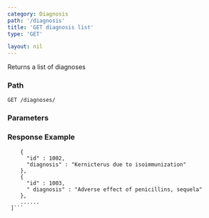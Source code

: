 ```yaml
---
category: Diagnosis
path: '/diagnosis'
title: 'GET diagnosis list'
type: 'GET'

layout: nil
---
```


Returns a list of diagnoses

### Path
```GET /diagnoses/ ```

### Parameters

### Response Example
```[
    {
      "id" : 1002,
      "diagnosis" : "Kernicterus due to isoimmunization"
    },
    {
      "id" : 1003,
      " diagnosis" : "Adverse effect of penicillins, sequela"
    },
    ......
 ]```
